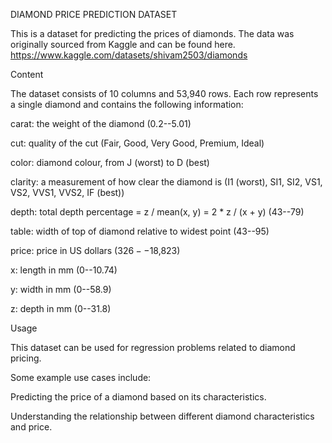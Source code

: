 DIAMOND PRICE PREDICTION DATASET 

This is a dataset for predicting the prices of diamonds. The data was originally sourced from Kaggle and can be found here. https://www.kaggle.com/datasets/shivam2503/diamonds

Content

The dataset consists of 10 columns and 53,940 rows. Each row represents a single diamond and contains the following information:

carat: the weight of the diamond (0.2--5.01)

cut: quality of the cut (Fair, Good, Very Good, Premium, Ideal)

color: diamond colour, from J (worst) to D (best)

clarity: a measurement of how clear the diamond is (I1 (worst), SI1, SI2, VS1, VS2, VVS1, VVS2, IF (best))

depth: total depth percentage = z / mean(x, y) = 2 * z / (x + y) (43--79)

table: width of top of diamond relative to widest point (43--95)

price: price in US dollars ($326--$18,823)

x: length in mm (0--10.74)

y: width in mm (0--58.9)

z: depth in mm (0--31.8)

Usage

This dataset can be used for regression problems related to diamond pricing. 

Some example use cases include:

Predicting the price of a diamond based on its characteristics.

Understanding the relationship between different diamond characteristics and price.
